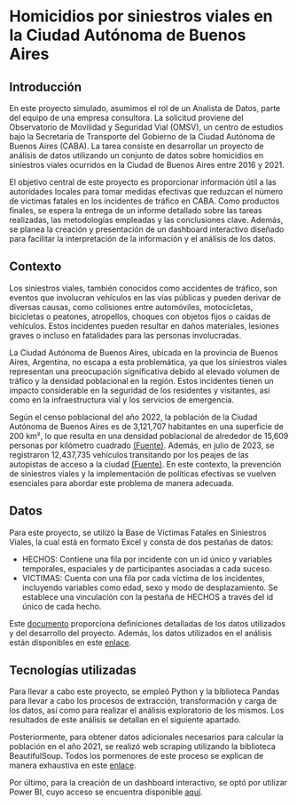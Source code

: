 # Homicidios por siniestros viales en la Ciudad Autónoma de Buenos Aires

## Introducción
En este proyecto simulado, asumimos el rol de un Analista de Datos, parte del equipo de una empresa consultora. La solicitud proviene del Observatorio de Movilidad y Seguridad Vial (OMSV), un centro de estudios bajo la Secretaría de Transporte del Gobierno de la Ciudad Autónoma de Buenos Aires (CABA). La tarea consiste en desarrollar un proyecto de análisis de datos utilizando un conjunto de datos sobre homicidios en siniestros viales ocurridos en la Ciudad de Buenos Aires entre 2016 y 2021.

El objetivo central de este proyecto es proporcionar información útil a las autoridades locales para tomar medidas efectivas que reduzcan el número de víctimas fatales en los incidentes de tráfico en CABA. Como productos finales, se espera la entrega de un informe detallado sobre las tareas realizadas, las metodologías empleadas y las conclusiones clave. Además, se planea la creación y presentación de un dashboard interactivo diseñado para facilitar la interpretación de la información y el análisis de los datos.


## Contexto
Los siniestros viales, también conocidos como accidentes de tráfico, son eventos que involucran vehículos en las vías públicas y pueden derivar de diversas causas, como colisiones entre automóviles, motocicletas, bicicletas o peatones, atropellos, choques con objetos fijos o caídas de vehículos. Estos incidentes pueden resultar en daños materiales, lesiones graves o incluso en fatalidades para las personas involucradas.

La Ciudad Autónoma de Buenos Aires, ubicada en la provincia de Buenos Aires, Argentina, no escapa a esta problemática, ya que los siniestros viales representan una preocupación significativa debido al elevado volumen de tráfico y la densidad poblacional en la región. Estos incidentes tienen un impacto considerable en la seguridad de los residentes y visitantes, así como en la infraestructura vial y los servicios de emergencia.

Según el censo poblacional del año 2022, la población de la Ciudad Autónoma de Buenos Aires es de 3,121,707 habitantes en una superficie de 200 km², lo que resulta en una densidad poblacional de alrededor de 15,609 personas por kilómetro cuadrado [(Fuente)](https://www.argentina.gob.ar/caba#:~:text=Poblaci%C3%B3n%3A%203.120.612%20habitantes%20(Censo%202022).). Además, en julio de 2023, se registraron 12,437,735 vehículos transitando por los peajes de las autopistas de acceso a la ciudad [(Fuente)](https://www.estadisticaciudad.gob.ar/eyc/?cat=377). En este contexto, la prevención de siniestros viales y la implementación de políticas efectivas se vuelven esenciales para abordar este problema de manera adecuada.

## Datos

Para este proyecto, se utilizó la Base de Víctimas Fatales en Siniestros Viales, la cual está en formato Excel y consta de dos pestañas de datos:

* HECHOS: Contiene una fila por incidente con un id único y variables temporales, espaciales y de participantes asociadas a cada suceso.
* VICTIMAS: Cuenta con una fila por cada víctima de los incidentes, incluyendo variables como edad, sexo y modo de desplazamiento. Se establece una vinculación con la pestaña de HECHOS a través del id único de cada hecho.


Este [documento]() proporciona definiciones detalladas de los datos utilizados y del desarrollo del proyecto. Además, los datos utilizados en el análisis están disponibles en este [enlace]().


## Tecnologías utilizadas

Para llevar a cabo este proyecto, se empleó Python y la biblioteca Pandas para llevar a cabo los procesos de extracción, transformación y carga de los datos, así como para realizar el análisis exploratorio de los mismos. Los resultados de este análisis se detallan en el siguiente apartado.

Posteriormente, para obtener datos adicionales necesarios para calcular la población en el año 2021, se realizó web scraping utilizando la biblioteca BeautifulSoup. Todos los pormenores de este proceso se explican de manera exhaustiva en este [enlace]().

Por último, para la creación de un dashboard interactivo, se optó por utilizar Power BI, cuyo acceso se encuentra disponible [aquí]().














